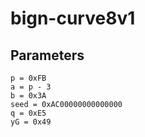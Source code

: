 # bign-curve8v1 

## Parameters

```
p = 0xFB
a = p - 3
b = 0x3A
seed = 0xAC00000000000000
q = 0xE5
yG = 0x49
```
